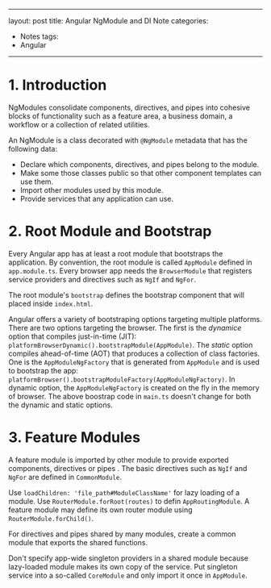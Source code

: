 
---
layout: post
title: Angular NgModule and DI Note
categories:
- Notes
tags:
- Angular
---

# 1. Introduction
NgModules consolidate components, directives, and pipes into cohesive blocks of functionality such as a feature area, a business domain, a workflow or a collection of related utilities. 

An NgModule is a class decorated with `@NgModule` metadata that has the following data:
* Declare which components, directives, and pipes belong to the module. 
* Make some those classes public so that other component templates can use them. 
* Import other modules used by this module. 
* Provide services that any application can use. 

# 2. Root Module and Bootstrap
Every Angular app has at least a root module that bootstraps the application. By convention, the root module is called `AppModule` defined in `app.module.ts`. Every browser app needs the `BrowserModule` that registers service providers and directives such as `NgIf` and `NgFor`. 

The root module's `bootstrap` defines the bootstrap component that will placed inside `index.html`. 

Angular offers a variety of bootstraping options targeting multiple platforms. There are two options targeting the browser. The first is the *dynamice* option that compiles just-in-time (JIT): `platformBrowserDynamic().bootstrapModule(AppModule)`. The *static* option compiles ahead-of-time (AOT) that produces a collection of class factories. One is the `AppModuleNgFactory` that is generated from `AppModule` and is used to bootstrap the app: `platformBrowser().bootstrapModuleFactory(AppModuleNgFactory)`.  In dynamic option, the `AppModuleNgFactory` is created on the fly in the memory of browser. The above boostrap code in `main.ts` doesn't change for both the dynamic and static options.

# 3. Feature Modules
A feature module is imported by other module to provide exported components, directives or pipes . The basic directives such as `NgIf` and `NgFor` are defined in `CommonModule`. 

Use `loadChildren: 'file_path#ModuleClassName'` for lazy loading of a module. Use `RouterModule.forRoot(routes)` to defin `AppRoutingModule`. A feature module may define its own router module using `RouterModule.forChild()`. 

For directives and pipes shared by many modules, create a common module that exports the shared functions. 

Don't specify app-wide singleton providers in a shared module because lazy-loaded module makes its own copy of the service. Put singleton service into a so-called `CoreModule` and only import it once in `AppModule`. 
